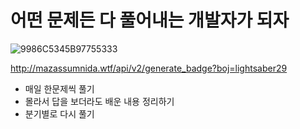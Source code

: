# 어떤 문제든 다 풀어내는 개발자가 되자

![9986C5345B97755333](/Users/suchoi/Desktop/9986C5345B97755333.jpeg)

http://mazassumnida.wtf/api/v2/generate_badge?boj=lightsaber29

- 매일 한문제씩 풀기
- 몰라서 답을 보더라도 배운 내용 정리하기
- 분기별로 다시 풀기
